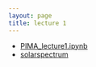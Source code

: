 ```yaml
---
layout: page
title: lecture 1
---
```


* [PIMA_lecture1.ipynb](PIMA_lecture1.ipynb)
* [solarspectrum](solarspectrum)
